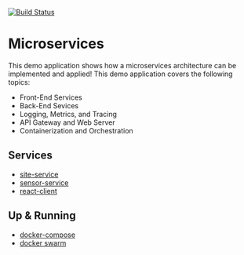[![Build Status][travisci-image]][travisci-url]

# Microservices
This demo application shows how a microservices architecture can be implemented and applied!
This demo application covers the following topics:

  * Front-End Services
  * Back-End Sevices
  * Logging, Metrics, and Tracing
  * API Gateway and Web Server
  * Containerization and Orchestration

## Services

  * [site-service](https://github.com/moorara/microservices-demo/tree/master/services/site-service)
  * [sensor-service](https://github.com/moorara/microservices-demo/tree/master/services/sensor-service)
  * [react-client](https://github.com/moorara/microservices-demo/tree/master/services/react-client)

## Up & Running

  * [docker-compose](https://github.com/moorara/microservices-demo/tree/master/compose)
  * [docker swarm](https://github.com/moorara/microservices-demo/tree/master/swarm)


[travisci-url]: https://travis-ci.org/moorara/microservices-demo
[travisci-image]: https://travis-ci.org/moorara/microservices-demo.svg?branch=master
